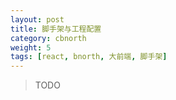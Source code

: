 ```yaml
---
layout: post
title: 脚手架与工程配置
category: cbnorth
weight: 5
tags: [react, bnorth, 大前端, 脚手架]
---
```


> TODO

